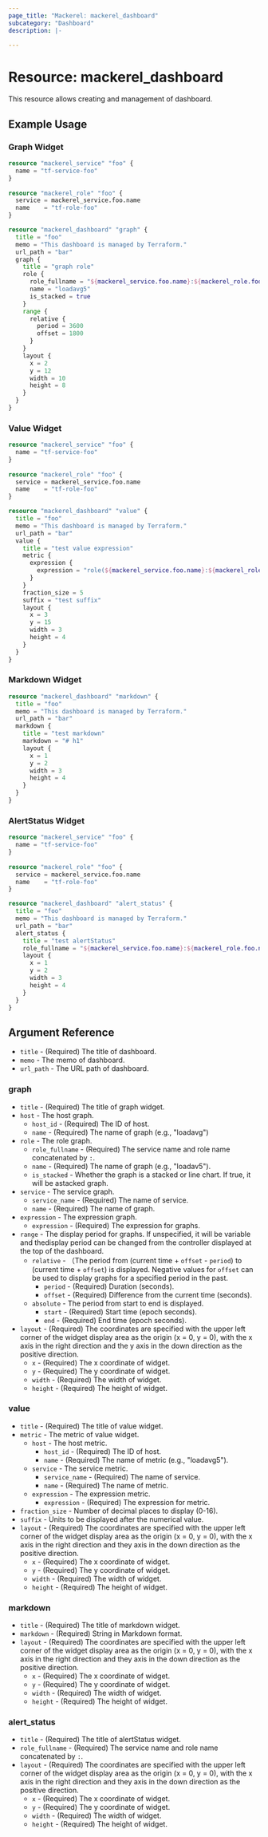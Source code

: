 ```yaml
---
page_title: "Mackerel: mackerel_dashboard"
subcategory: "Dashboard"
description: |-

---
```


# Resource: mackerel_dashboard

This resource allows creating and management of dashboard.

## Example Usage

### Graph Widget

```terraform
resource "mackerel_service" "foo" {
  name = "tf-service-foo"
}
	
resource "mackerel_role" "foo" {
  service = mackerel_service.foo.name
  name    = "tf-role-foo"
}

resource "mackerel_dashboard" "graph" {
  title = "foo"
  memo = "This dashboard is managed by Terraform."
  url_path = "bar"
  graph {
    title = "graph role"
    role {
      role_fullname = "${mackerel_service.foo.name}:${mackerel_role.foo.name}"
      name = "loadavg5"
      is_stacked = true
    }
    range {
      relative {
        period = 3600
        offset = 1800
      }
    }
    layout {
      x = 2
      y = 12
      width = 10
      height = 8
    }
  }
}
```

### Value Widget

```terraform
resource "mackerel_service" "foo" {
  name = "tf-service-foo"
}
	
resource "mackerel_role" "foo" {
  service = mackerel_service.foo.name
  name    = "tf-role-foo"
}

resource "mackerel_dashboard" "value" {
  title = "foo"
  memo = "This dashboard is managed by Terraform."
  url_path = "bar"
  value {
    title = "test value expression"
    metric {
      expression {
        expression = "role(${mackerel_service.foo.name}:${mackerel_role.foo.name}, loadavg5)"
      }
    }
    fraction_size = 5
    suffix = "test suffix"
    layout {
      x = 3
      y = 15
      width = 3
      height = 4
    }
  }
}
```

### Markdown Widget

```terraform
resource "mackerel_dashboard" "markdown" {
  title = "foo"
  memo = "This dashboard is managed by Terraform."
  url_path = "bar"
  markdown {
    title = "test markdown"
    markdown = "# h1"
    layout {
      x = 1
      y = 2
      width = 3
      height = 4
    }
  }
}
```

### AlertStatus Widget

```terraform
resource "mackerel_service" "foo" {
  name = "tf-service-foo"
}
	
resource "mackerel_role" "foo" {
  service = mackerel_service.foo.name
  name    = "tf-role-foo"
}

resource "mackerel_dashboard" "alert_status" {
  title = "foo"
  memo = "This dashboard is managed by Terraform."
  url_path = "bar"
  alert_status {
    title = "test alertStatus"
    role_fullname = "${mackerel_service.foo.name}:${mackerel_role.foo.name}"
    layout {
      x = 1
      y = 2
      width = 3
      height = 4
    }
  }
}
```

## Argument Reference

* `title` - (Required) The title of dashboard.
* `memo` - The memo of dashboard.
* `url_path` - The URL path of dashboard.

### graph

* `title` - (Required) The title of graph widget.
* `host` - The host graph.
  * `host_id` - (Required) The ID of host.
  * `name` - (Required) The name of graph (e.g., "loadavg")
* `role` - The role graph.
  * `role_fullname` - (Required) The service name and role name concatenated by `:`.
  * `name` - (Required) The name of graph (e.g., "loadav5").
  * `is_stacked` - Whether the graph is a stacked or line chart. If true, it will be astacked graph.
* `service` - The service graph.
  * `service_name` - (Required) The name of service.
  * `name` - (Required) The name of graph.
* `expression` - The expression graph.
  * `expression` - (Required) The expression for graphs.
* `range` - The display period for graphs. If unspecified, it will be variable and thedisplay period can be changed from the controller displayed at the top of the dashboard.
  * `relative` - （The period from (current time + `offset` - `period`) to (current time + `offset`) is displayed. Negative values for `offset` can be used to display graphs for a specified period in the past.
    * `period` - (Required) Duration (seconds).
    * `offset` - (Required) Difference from the current time (seconds).
  * `absolute` - The period from start to end is displayed.
    * `start` - (Required) Start time (epoch seconds).
    * `end` - (Required) End time (epoch seconds).
* `layout` - (Required) The coordinates are specified with the upper left corner of the widget display area as the origin (x = 0, y = 0), with the x axis in the right direction and the y axis in the down direction as the positive direction.
  * `x` - (Required) The x coordinate of widget.
  * `y` - (Required) The y coordinate of widget.
  * `width` - (Required) The width of widget.
  * `height` - (Required) The height of widget.

### value

* `title` - (Required) The title of value widget.
* `metric` - The metric of value widget.
  * `host` - The host metric.
    * `host_id` - (Required) The ID of host.
    * `name` - (Required) The name of metric (e.g., "loadavg5").
  * `service` - The service metric.
    * `service_name` - (Required) The name of service.
    * `name` - (Required) The name of metric.
  * `expression` - The expression metric.
    * `expression` - (Required) The expression for metric.
* `fraction_size` - Number of decimal places to display (0-16).
* `suffix` - Units to be displayed after the numerical value.
* `layout` - (Required) The coordinates are specified with the upper left corner of the widget display area as the origin (x = 0, y = 0), with the x axis in the right direction and they axis in the down direction as the positive direction.
  * `x` - (Required) The x coordinate of widget.
  * `y` - (Required) The y coordinate of widget.
  * `width` - (Required) The width of widget.
  * `height` - (Required) The height of widget.

### markdown

* `title` - (Required) The title of markdown widget.
* `markdown` - (Required) String in Markdown format.
* `layout` - (Required) The coordinates are specified with the upper left corner of the widget display area as the origin (x = 0, y = 0), with the x axis in the right direction and they axis in the down direction as the positive direction.
  * `x` - (Required) The x coordinate of widget.
  * `y` - (Required) The y coordinate of widget.
  * `width` - (Required) The width of widget.
  * `height` - (Required) The height of widget.

### alert_status

* `title` - (Required) The title of alertStatus widget.
* `role_fullname` - (Required) The service name and role name concatenated by `:`.
* `layout` - (Required) The coordinates are specified with the upper left corner of the widget display area as the origin (x = 0, y = 0), with the x axis in the right direction and they axis in the down direction as the positive direction.
  * `x` - (Required) The x coordinate of widget.
  * `y` - (Required) The y coordinate of widget.
  * `width` - (Required) The width of widget.
  * `height` - (Required) The height of widget.
